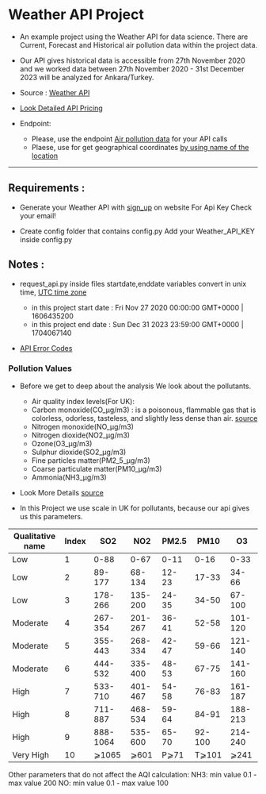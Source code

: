 # Weather API Project

- An example project using the Weather API for data science.
There are Current, Forecast  and Historical air pollution data within the project data. 

- Our API gives historical data is accessible from 27th November 2020 and we worked data between 27th November 2020 - 31st December 2023 will be analyzed for Ankara/Turkey. 

 - Source : [Weather API](https://openweathermap.org/api)

 - [Look Detailed API Pricing](https://openweathermap.org/full-price#current)

 - Endpoint:
    - Please, use the endpoint [Air pollution data](https://openweathermap.org/api/air-pollution) for your API calls
    - Plaese, use for get geographical coordinates [by using name of the location](https://openweathermap.org/api/geocoding-api)


---

## __Requirements__ :

- Generate your Weather API with [sign_up](https://openweathermap.org/home/sign_up) on website
    For Api Key Check your email!

- Create config folder that contains config.py
    Add your Weather_API_KEY inside config.py

## __Notes__ :

- request_api.py inside files startdate,enddate variables convert in unix time, [UTC time zone](https://www.unixtimestamp.com/) 
    - in this project start date :  Fri Nov 27 2020 00:00:00 GMT+0000  | 1606435200
    - in this project end date :    Sun Dec 31 2023 23:59:00 GMT+0000  | 1704067140

- [API Error Codes](https://openweathermap.org/api/one-call-3#errors)

### Pollution Values
- Before we get to deep about the analysis We look about the pollutants.
    - Air quality index levels(For UK): 
    - Carbon monoxide(CO_μg/m3) : is a poisonous, flammable gas that is colorless, odorless, tasteless, and slightly less dense than air. [source](https://en.wikipedia.org/wiki/Carbon_monoxide)
    - Nitrogen monoxide(NO_μg/m3)
    - Nitrogen dioxide(NO2_μg/m3)
    - Ozone(O3_μg/m3)
    - Sulphur dioxide(SO2_μg/m3)
    - Fine particles matter(PM2_5_μg/m3)
    - Coarse particulate matter(PM10_μg/m3)
    - Ammonia(NH3_μg/m3)
- Look More Details [source](https://www.greenfacts.org/en/digests/air-pollution.htm)

- In this Project we use scale in UK for pollutants, because our api gives us this parameters.

| Qualitative name      | Index | SO2      | NO2 | PM2.5      | PM10 | O3      |
| ----------- | ----------- | ----------- | ----------- | ----------- | ----------- | ----------- |
| Low 	      | 1       | 0-88 	     | 0-67 	      | 0-11 	   | 0-16 	      | 0-33            |
| Low 	      | 2       | 89-177     | 68-134 	      | 12-23 	   | 17-33 	      | 34-66           |
| Low 	      | 3       | 178-266    | 135-200        | 24-35 	   | 34-50 	      | 67-100          |
| Moderate    | 4       | 267-354    | 201-267        | 36-41 	   | 52-58 	      | 101-120         |
| Moderate    | 5       | 355-443    | 268-334        | 42-47 	   | 59-66 	      | 121-140         |
| Moderate    | 6       | 444-532    | 335-400        | 48-53 	   | 67-75 	      | 141-160         |
| High 	      | 7       | 533-710    | 401-467        | 54-58 	   | 76-83 	      | 161-187         |
| High 	      | 8       | 711-887    | 468-534        | 59-64 	   | 84-91 	      | 188-213         |
| High 	      | 9       | 888-1064   | 535-600        | 65-70 	   | 92-100 	  | 214-240         |
| Very High   | 10      | ⩾1065      | ⩾601 	     | P⩾71 	  | T⩾101 	     |  ⩾241          |

Other parameters that do not affect the AQI calculation:
NH3: min value 0.1 - max value 200
NO: min value 0.1 - max value 100